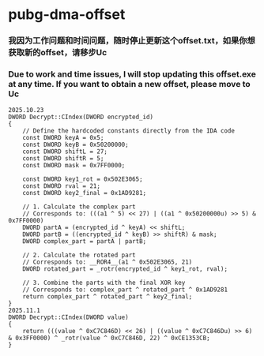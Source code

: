 # pubg-dma-offset
###  我因为工作问题和时间问题，随时停止更新这个offset.txt，如果你想获取新的offset，请移步Uc

### Due to work and time issues, I will stop updating this offset.exe at any time. If you want to obtain a new offset, please move to Uc

```
2025.10.23
DWORD Decrypt::CIndex(DWORD encrypted_id)
{
    // Define the hardcoded constants directly from the IDA code
    const DWORD keyA = 0x5;
    const DWORD keyB = 0x50200000;
    const DWORD shiftL = 27;
    const DWORD shiftR = 5;
    const DWORD mask = 0x7FF0000;

    const DWORD key1_rot = 0x502E3065;
    const DWORD rval = 21;
    const DWORD key2_final = 0x1AD9281;

    // 1. Calculate the complex part
    // Corresponds to: (((a1 ^ 5) << 27) | ((a1 ^ 0x50200000u) >> 5) & 0x7FF0000)
    DWORD partA = (encrypted_id ^ keyA) << shiftL;
    DWORD partB = ((encrypted_id ^ keyB) >> shiftR) & mask;
    DWORD complex_part = partA | partB;

    // 2. Calculate the rotated part
    // Corresponds to: __ROR4__(a1 ^ 0x502E3065, 21)
    DWORD rotated_part = _rotr(encrypted_id ^ key1_rot, rval);

    // 3. Combine the parts with the final XOR key
    // Corresponds to: complex_part ^ rotated_part ^ 0x1AD9281
    return complex_part ^ rotated_part ^ key2_final;
}
2025.11.1
DWORD Decrypt::CIndex(DWORD value)
{
    return (((value ^ 0xC7C846D) << 26) | ((value ^ 0xC7C846Du) >> 6) & 0x3FF0000) ^ _rotr(value ^ 0xC7C846D, 22) ^ 0xCE1353CB;
}
```

